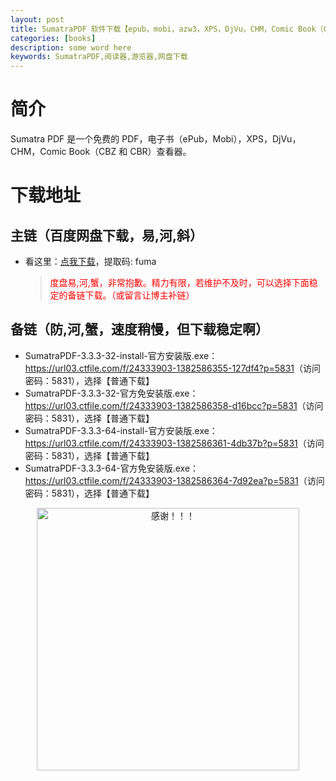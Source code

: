 ```yaml
---
layout: post
title: SumatraPDF 软件下载【epub，mobi，azw3，XPS，DjVu，CHM，Comic Book（CBZ和CBR）阅读器】
categories: [books]
description: some word here
keywords: SumatraPDF,阅读器,游览器,网盘下载
---
```


# 简介

Sumatra PDF 是一个免费的 PDF，电子书（ePub，Mobi），XPS，DjVu，CHM，Comic Book（CBZ 和 CBR）查看器。

# 下载地址

## 主链（百度网盘下载，易,河,斜）

- 看这里：[点我下载](https://pan.baidu.com/s/1iMXUbSbtZQZjDcqDmnWUyw?pwd=fuma)，提取码: fuma

  > <p style="color:red" >度盘易,河,蟹，非常抱歉。精力有限，若维护不及时，可以选择下面稳定的备链下载。（或留言让博主补链）</p>

## 备链（防,河,蟹，速度稍慢，但下载稳定啊）

- SumatraPDF-3.3.3-32-install-官方安装版.exe：<https://url03.ctfile.com/f/24333903-1382586355-127df4?p=5831>（访问密码：5831），选择【普通下载】
- SumatraPDF-3.3.3-32-官方免安装版.exe：<https://url03.ctfile.com/f/24333903-1382586358-d16bcc?p=5831>（访问密码：5831），选择【普通下载】
- SumatraPDF-3.3.3-64-install-官方安装版.exe：<https://url03.ctfile.com/f/24333903-1382586361-4db37b?p=5831>（访问密码：5831），选择【普通下载】
- SumatraPDF-3.3.3-64-官方免安装版.exe：<https://url03.ctfile.com/f/24333903-1382586364-7d92ea?p=5831>（访问密码：5831），选择【普通下载】

<div align="center"><img src="https://pic.imgdb.cn/item/661246bf68eb935713c7f81c.gif" alt="感谢！！！" width="420px" height="auto"/></div>
